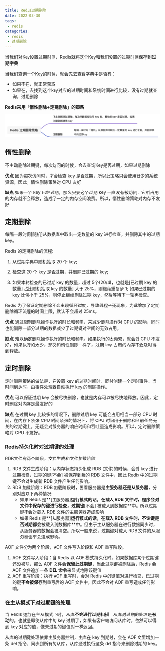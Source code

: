 ```yaml
---
title: Redis过期删除
date: 2022-03-30
tags:
 - redis
categories:
 - redis
 - 过期删除
---
```


当我们对Key设置过期时间，Redis就将这个Key和我们设置的过期时间保存到**过期字典**

当我们查询一个Key的时候，就会先去查看字典中是否有：

- 如果不在，就正常获取
- 如果在，去找到这个key对应的过期时间和系统时间进行比较，没有过期就查询，过期删除

**Redis采用「惰性删除+定期删除」的策略**

![](2024-08-10-15-20-15.png)

## 惰性删除

不主动删除过期键，每次访问的时候，会去查询Key是否过期，如果过期删除

**优点**
因为每次访问时，才会检查 key 是否过期，所以此策略只会使用很少的系统资源，因此，情性删除策略对 CPU 友好

**缺点**
如果一个 key 已经过期，那么只要这个过期 key 一直没有被访问，它所占用的内存就不会释放，造成了一定的内存空间浪费。所以，惰性删除策略对内存不友好

## 定期删除

每隔一段时间[随机]从数据库中取出一定数量的 key 进行检查，并删除其中的过期key。

Redis 的定期删除的流程:

1. 从过期字典中随机抽取 20 个 key;
2. 检查这 20 个 key 是否过期，并删除已过期的 key;

3. 如果本轮检查的已过期 key 的数量，超过 5个(20/4)，也就是[已过期 key 的数量] 占比随机抽取 key 的数量] 大于 25%，则继续重复步 1; 如果已过期的 key 比例小于 25%，则停止继续删除过期 key，然后等待下一轮再检查。

Redis 为了保证定期删除不会出现循环过度，导致线程卡死现象，为此增加了定期删除循环流程的时间上限，默认不会超过 25ms。

**优点**
通过限制删除操作执行的时长和频率，来减少删除操作对 CPU 的影响，同时也能删除一部分过期的数据减少了过期键对空间的无效占用。

**缺点**
难以确定删除操作执行的时长和频率。如果执行的太频繁，就会对 CPU 不友好，如果执行的太少，那又和惰性删除一样了，过期 key 占用的内存不会及时得到释放。

## 定时删除

定时删除策略的做法是，在设置 key 的过期时间时，同时创建一个定时事件，当时间到达时，由事件处理器自动执行 key 的删除操作。

**优点**
可以保证过期 key 会被尽快删除，也就是内存可以被尽快地释放。因此，定时删除对内存是最友好的

**缺点**
在过期 key 比较多的情况下，删除过期 key 可能会占用相当一部分 CPU 时间，在内存不紧张 CPU 时间紧张的情况下，将 CPU 时间用于删除和当前任务无关的过期键上，无疑会对服务器的响应时间和吞吐量造成影响。所以，定时删除策略对 CPU 不友好。

### **Redis持久化时对过期键的处理**

RDB文件有两个阶段，文件生成和文件加载阶段

1. RDB 文件生成阶段：从内存状态持久化成 RDB (文件)的时候，会对 key 进行过期检查，过期的键[不会] 被保存到新的 RDB 文件中，因此 Redis 中的过期键不会对生成新 RDB 文件产生任何影响。
2. RDB 加载阶段：RDB 加载阶段时，要看服务器是**主服务器还是从服务器**，分别对应以下两种情况:
   - 如果 Redis 是**[主服务器]**运行模式的话，在载入 RDB 文件时，程序会对文件中保存的键进行检查，过期键**[不会] 被载入到数据库**中。所以过期键不会对载入 RDB 文件的主服务器造成影响
   - 如果 Redis 是**[从服务器]**运行模式的话，在载入 RDB 文件时，不论键是否过期都会**被载入到数据库**中。但由于主从服务器在进行数据同步时，从服务器的数据会被清空。所以一般来说，过期键对载入 RDB 文件的从服务器也不会造成影响。

AOF 文件分为两个阶段，AOF 文件写入阶段和 AOF 重写阶段。

1. AOF 文件写入阶段：当 Redis 以 AOF 模式持久化时，如果数据库某个过期键还没被除，那么 AOF 文件会**保留此过期键**，当此过期键被删除后，Redis 会 AOF 文件追加一条 **DEL 命令**来显式地除该键值
2. AOF 重写阶段：执行 AOF 重写时，会对 Redis 中的键值对进行检查，已过期的键**不会被保存**到重写后的 AOF 文件中，因此不会对 AOF 重写造成任何影响。

### **在主从模式下对过期键的处理**

当 Redis 运行在主从模式下时，从库**不会进行过期扫描**，从库对过期的处理是**被动**的。也就是即使从库中的 key 过期了，如果有客户端访问从库时，依然可以得到 key 对应的值，像未过期的键值对一样返回。

从库的过期键处理依靠主服务器控制，主库在 key 到期时，会在 AOF 文里增加一条 del 指令，同步到所有的从库，从库通过执行这条 del 指今来删除过期的 key。